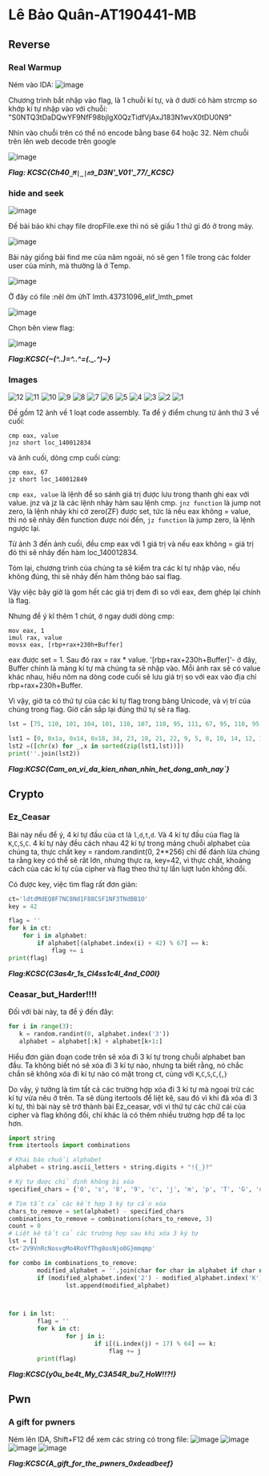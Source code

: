 # Lê Bảo Quân-AT190441-MB

## Reverse

### Real Warmup

Ném vào IDA:
![image](https://github.com/m01000xd/KCSC-BCM/assets/122852491/525d870c-e4a7-4e1a-8c0f-3c8520c0273d)

Chương trình bắt nhập vào flag, là 1 chuỗi kí tự, và ở dưới có hàm strcmp so khớp kí tự nhập vào với chuỗi: "S0NTQ3tDaDQwYF9NfF98bjlgX0QzTidfVjAxJ183N1wvX0tDU0N9"

Nhìn vào chuỗi trên có thể nó encode bằng base 64 hoặc 32. Ném chuỗi trên lên web decode trên google

![image](https://github.com/m01000xd/KCSC-BCM/assets/122852491/ea907e2f-3fd6-46e5-81fd-982e7930b62c)


***Flag: KCSC{Ch40`_M|_|n9`_D3N'_V01'_77\/_KCSC}***

### hide and seek
![image](https://github.com/m01000xd/KCSC-BCM/assets/122852491/1e7c2126-f940-4685-a263-0350118dac5d)

Đề bài bảo khi chạy file dropFile.exe thì nó sẽ giấu 1 thứ gì đó ở trong máy.

![image](https://github.com/m01000xd/KCSC-BCM/assets/122852491/ac9a5c82-1b3b-42f7-b4a3-a2e7cc0f72f4)

Bài này giống bài find me của năm ngoái, nó sẽ gen 1 file trong các folder user của mình, mà thường là ở Temp.

![image](https://github.com/m01000xd/KCSC-BCM/assets/122852491/8c3e55fa-5847-43f2-b311-1e3d64d3a8e3)

Ở đây có file ‮temp_html_file_69013734.html
Thử mở lên:

![image](https://github.com/m01000xd/KCSC-BCM/assets/122852491/703ad433-8316-46f9-b90c-c9be87260927)

Chọn bên view flag:

![image](https://github.com/m01000xd/KCSC-BCM/assets/122852491/fecd9e76-24c0-438d-a24c-a7a0e9f2944c)

***Flag:KCSC{~(^._.)=^._.^=(._.^)~}***

### Images
![12](https://github.com/m01000xd/KCSC-BCM/assets/122852491/860baeb0-1879-43f6-9301-099318057814)
![11](https://github.com/m01000xd/KCSC-BCM/assets/122852491/60c433cd-e28b-4f47-81f2-fbec1f86053d)
![10](https://github.com/m01000xd/KCSC-BCM/assets/122852491/6656d21a-7901-4f73-a006-45378377495c)
![9](https://github.com/m01000xd/KCSC-BCM/assets/122852491/a9620da9-14ef-4887-a736-6692cf413cd0)
![8](https://github.com/m01000xd/KCSC-BCM/assets/122852491/2157f090-8bca-4cfa-b30b-a259391390c5)
![7](https://github.com/m01000xd/KCSC-BCM/assets/122852491/08db830f-8b79-425e-811d-b526b086ab55)
![6](https://github.com/m01000xd/KCSC-BCM/assets/122852491/46c7ed59-b3ed-423f-b7af-9d8680fe1fad)
![5](https://github.com/m01000xd/KCSC-BCM/assets/122852491/43a37db1-0c23-4011-acfd-9dcdcba0dbc2)
![4](https://github.com/m01000xd/KCSC-BCM/assets/122852491/2cc88bf8-1554-4462-97ab-7ac09f34f3af)
![3](https://github.com/m01000xd/KCSC-BCM/assets/122852491/efed78fd-ce46-437b-882f-cdc51376e7dd)
![2](https://github.com/m01000xd/KCSC-BCM/assets/122852491/0d822cfb-f4b3-4d44-b7ce-35b174100add)
![1](https://github.com/m01000xd/KCSC-BCM/assets/122852491/33a49053-091d-4123-889a-3c49c11185df)


Đề gồm 12 ảnh về 1 loạt code assembly.
Ta để ý điểm chung từ ảnh thứ 3 về cuối:
```
cmp eax, value
jnz short loc_140012834
```
và ảnh cuối, dòng cmp cuối cùng:
```
cmp eax, 67
jz short loc_140012849
```
```cmp eax, value``` là lệnh để so sánh giá trị được lưu trong thanh ghi eax với value. jnz và jz là các lệnh nhảy hàm sau lệnh cmp.
```jnz function``` là jump not zero, là lệnh nhảy khi cờ zero(ZF) được set, tức là nếu eax không = value, thì nó sẽ nhảy đến function được nói đến, ```jz function``` là jump zero, là lệnh ngược lại.

Từ ảnh 3 đến ảnh cuối, đều cmp eax với 1 giá trị và nếu eax không = giá trị đó thì sẽ nhảy đến hàm loc_140012834.

Tóm lại, chương trình của chúng ta sẽ kiểm tra các kí tự nhập vào, nếu không đúng, thì sẽ nhảy đến hàm thông báo sai flag.

Vậy việc bây giờ là gom hết các giá trị đem đi so với eax, đem ghép lại chính là flag.

Nhưng để ý kĩ thêm 1 chút, ở ngay dưới dòng cmp:

```
mov eax, 1
imul rax, value
movsx eax, [rbp+rax+230h+Buffer]
```
eax được set = 1. Sau đó rax = rax * value. '[rbp+rax+230h+Buffer]'- ở đây, Buffer chính là mảng kí tự mà chúng ta sẽ nhập vào. Mỗi ảnh rax sẽ có value khác nhau, hiểu nôm na dòng code cuối sẽ lưu giá trị so với eax vào địa chỉ rbp+rax+230h+Buffer.

Vì vậy, giờ ta có thứ tự của các kí tự flag trong bảng Unicode, và vị trí của chúng trong flag. Giờ cần sắp lại đúng thứ tự sẽ ra flag.

```python
lst = [75, 110, 101, 104, 101, 110, 107, 110, 95, 111, 67, 95, 110, 95, 118, 97, 67, 105, 121, 95, 104, 110, 109, 110, 104, 100, 111, 97, 110, 100, 104, 95, 95, 110, 97, 95, 116, 95, 105, 103, 110, 97, 95, 96, 125, 123, 105, 95, 97, 83, 67]

lst1 = [0, 0x1a, 0x14, 0x18, 34, 23, 18, 21, 22, 9, 5, 8, 10, 14, 12, 16, 3, 30, 48, 41, 44, 39, 7, 28, 29, 15, 38, 42, 46, 37, 33, 32, 36, 31, 25, 27, 35, 45, 19, 40,43,47,17,49,50, 4,13,11,6,2,1]
lst2 =([chr(x) for _,x in sorted(zip(lst1,lst))])
print(''.join(lst2))
```
***Flag:KCSC{Cam_on_vi_da_kien_nhan_nhin_het_dong_anh_nay`}***

## Crypto

### Ez_Ceasar

Bài này nếu để ý, 4 kí tự đầu của ct là ```l```,```d```,```t```,```d```. Và 4 kí tự đầu của flag là ```K```,```C```,```S```,```C```.
4 kí tự này đều cách nhau 42 kí tự trong mảng chuỗi alphabet của chúng ta, thực chất key = random.randint(0, 2**256) chỉ để đánh lừa chúng ta rằng key có thể sẽ rât lớn, nhưng thực ra, key=42, vì thực chất, khoảng cách của các kí tự của cipher và flag theo thứ tự lần lượt luôn không đổi.

Có được key, việc tìm flag rất đơn giản:
```python
ct='ldtdMdEQ8F7NC8Nd1F88CSF1NF3TNdBB1O'
key = 42

flag = ''
for k in ct:
    for i in alphabet:
        if alphabet[(alphabet.index(i) + 42) % 67] == k:
            flag += i
print(flag)
```

***Flag:KCSC{C3as4r_1s_Cl4ss1c4l_4nd_C00l}***

### Ceasar_but_Harder!!!!

Đối với bài này, ta để ý đến đây:
```python
for i in range(3):
   k = random.randint(0, alphabet.index('3'))
   alphabet = alphabet[:k] + alphabet[k+1:]
```
Hiểu đơn giản đoạn code trên sẽ xóa đi 3 kí tự trong chuỗi alphabet ban đầu. Ta không biết nó sẽ xóa đi 3 kí tự nào, nhưng ta biết rằng,
nó chắc chắn sẽ không xóa đi kí tự nào có mặt trong ct, cùng với ```K```,```C```,```S```,```C```,```{```,```}```

Do vậy, ý tưởng là tìm tất cả các trường hợp xóa đi 3 kí tự mà ngoại trừ các kí tự vừa nêu ở trên. Ta sẽ dùng itertools để liệt kê, sau đó vì khi đã xóa đi 3 kí tự, thì bài này sẽ trở thành bài Ez_ceasar, với vì thứ tự các chữ cái của cipher và flag không đổi, chỉ khác là có thêm nhiều trường hợp để ta lọc hơn.

```python
import string
from itertools import combinations

# Khai báo chuỗi alphabet
alphabet = string.ascii_letters + string.digits + "!{_}?"

# Ký tự được chỉ định không bị xóa
specified_chars = {'0', 's', '8', '9', 'c', 'j', 'm', 'p', 'T', 'G', 'q', 'M', 'n', 'N', 'h', 'o', '4', '}', 'g', 'v', 'f', 'R', 'V', '2','K','C','S', '{','_','5','3'}

# Tìm tất cả các kết hợp 3 ký tự cần xóa
chars_to_remove = set(alphabet) - specified_chars
combinations_to_remove = combinations(chars_to_remove, 3)
count = 0
# Liệt kê tất cả các trường hợp sau khi xóa 3 ký tự
lst = []
ct='2V9VnRcNosvgMo4RoVfThg8osNjo0G}mmqmp'

for combo in combinations_to_remove:
        modified_alphabet = ''.join(char for char in alphabet if char not in combo)
        if (modified_alphabet.index('2') - modified_alphabet.index('K')) == (modified_alphabet.index('V') - modified_alphabet.index('C')) == (modified_alphabet.index('9') - modified_alphabet.index('S')):
                lst.append(modified_alphabet)



for i in lst:
        flag = ''
        for k in ct:
                for j in i:
                        if i[(i.index(j) + 17) % 64] == k:
                            flag += j
        print(flag)

```
***Flag:KCSC{y0u_be4t_My_C3A54R_bu7_HoW!!?!}***

## Pwn

### A gift for pwners

Ném lên IDA, Shift+F12 để xem các string có trong file:
![image](https://github.com/m01000xd/KCSC-BCM/assets/122852491/fbe00cce-e557-49b1-a534-407f4397175f)
![image](https://github.com/m01000xd/KCSC-BCM/assets/122852491/e54b2c56-0cdb-4e9c-8529-d036258224b4)
![image](https://github.com/m01000xd/KCSC-BCM/assets/122852491/46e3472b-4f5a-442f-a0dd-eb40ae020f69)
![image](https://github.com/m01000xd/KCSC-BCM/assets/122852491/fd30148e-9cfb-4750-8160-306265d13367)

***Flag:KCSC{A_gift_for_the_pwners_0xdeadbeef}***

